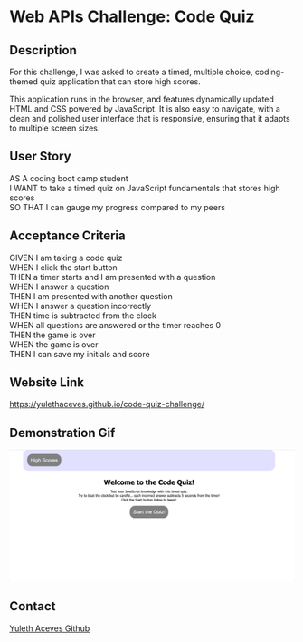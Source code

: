 # Web APIs Challenge: Code Quiz

## Description

For this challenge, I was asked to create a timed, multiple choice, coding-themed quiz application that can store high scores.

This application runs in the browser, and features dynamically updated HTML and CSS powered by JavaScript. It is also easy to navigate, with a clean and polished user interface that is responsive, ensuring that it adapts to multiple screen sizes.

## User Story

AS A coding boot camp student  
I WANT to take a timed quiz on JavaScript fundamentals that stores high scores  
SO THAT I can gauge my progress compared to my peers   

## Acceptance Criteria

GIVEN I am taking a code quiz  
WHEN I click the start button  
THEN a timer starts and I am presented with a question  
WHEN I answer a question  
THEN I am presented with another question  
WHEN I answer a question incorrectly  
THEN time is subtracted from the clock  
WHEN all questions are answered or the timer reaches 0  
THEN the game is over  
WHEN the game is over  
THEN I can save my initials and score  

## Website Link

https://yulethaceves.github.io/code-quiz-challenge/

## Demonstration Gif

![A user clicks through an interactive coding quiz, then enters initials to save the high score before resetting and starting over.](./Assets/Apr-11-2023%2020-20-16.gif)

## Contact
[Yuleth Aceves Github](https://github.com/YulethAceves)
